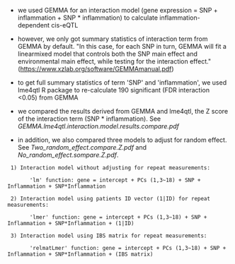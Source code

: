- we used GEMMA for an interaction model (gene expression = SNP + inflammation + SNP * inflammation) to calculate inflammation-dependent cis-eQTL

- however, we only got summary statistics of interaction term from GEMMA by default. "In this case, for each SNP in turn, GEMMA will fit a linearmixed model that controls both the SNP main effect and environmental main effect, while testing for the interaction effect." (https://www.xzlab.org/software/GEMMAmanual.pdf)

- to get full summary statistics of term 'SNP' and 'inflammation', we used lme4qtl R package to re-calculate 190 significant (FDR interaction <0.05) from GEMMA

- we compared the results derived from GEMMA and lme4qtl, the Z score of the interaction term (SNP * inflammation). See *GEMMA.lme4qtl.interaction.model.results.compare.pdf*

- in addition, we also compared three models to adjust for random effect. See *Two_random_effect.compare.Z.pdf* and *No_random_effect.sompare.Z.pdf*.

```
 1)	Interaction model without adjusting for repeat measurements:
 
       'lm' function: gene = intercept + PCs (1,3~18) + SNP + Inflammation + SNP*Inflammation
 
 2)	Interaction model using patients ID vector (1|ID) for repeat measurements:
 
       'lmer' function: gene = intercept + PCs (1,3~18) + SNP + Inflammation + SNP*Inflammation + (1|ID)
 
 3)	Interaction model using IBS matrix for repeat measurements:
 
       'relmatLmer' function: gene = intercept + PCs (1,3~18) + SNP + Inflammation + SNP*Inflammation + (IBS matrix)
 
```

